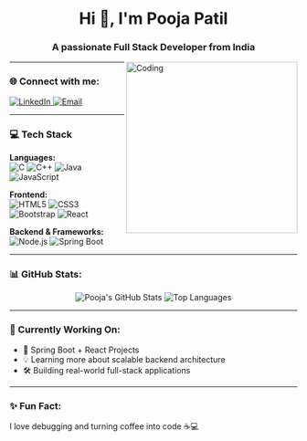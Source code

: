 <h1 align="center">Hi 👋, I'm Pooja Patil</h1>
<h3 align="center">A passionate Full Stack Developer from India</h3>

<img align="right" alt="Coding" width="300" src="https://cdn.dribbble.com/users/1162077/screenshots/3848914/programmer.gif">

---

### 🌐 Connect with me:
<p align="left">
  <a href="https://www.linkedin.com/in/pooja-patil-72858a269/" target="_blank">
    <img src="https://img.shields.io/badge/LinkedIn-blue?logo=linkedin&logoColor=white&style=for-the-badge" alt="LinkedIn"/>
  </a>
  <a href="poojalpatil21@gmail.com">
    <img src="https://img.shields.io/badge/Email-red?logo=gmail&logoColor=white&style=for-the-badge" alt="Email"/>
  </a>
</p>

---

### 💻 Tech Stack

**Languages:**  
![C](https://img.shields.io/badge/C-00599C?style=for-the-badge&logo=c&logoColor=white)
![C++](https://img.shields.io/badge/C++-00599C?style=for-the-badge&logo=cplusplus&logoColor=white)
![Java](https://img.shields.io/badge/Java-ED8B00?style=for-the-badge&logo=openjdk&logoColor=white)
![JavaScript](https://img.shields.io/badge/JavaScript-F7DF1E?style=for-the-badge&logo=javascript&logoColor=black)

**Frontend:**  
![HTML5](https://img.shields.io/badge/HTML5-E34F26?style=for-the-badge&logo=html5&logoColor=white)
![CSS3](https://img.shields.io/badge/CSS3-1572B6?style=for-the-badge&logo=css3&logoColor=white)
![Bootstrap](https://img.shields.io/badge/Bootstrap-563D7C?style=for-the-badge&logo=bootstrap&logoColor=white)
![React](https://img.shields.io/badge/React-20232A?style=for-the-badge&logo=react&logoColor=61DAFB)

**Backend & Frameworks:**  
![Node.js](https://img.shields.io/badge/Node.js-339933?style=for-the-badge&logo=nodedotjs&logoColor=white)
![Spring Boot](https://img.shields.io/badge/Spring_Boot-6DB33F?style=for-the-badge&logo=springboot&logoColor=white)

---

### 📊 GitHub Stats:
<p align="center">
  <img src="https://github-readme-stats.vercel.app/api?username=poojaapatil2117&show_icons=true&theme=radical" alt="Pooja's GitHub Stats" />
  <img src="https://github-readme-stats.vercel.app/api/top-langs/?username=poojaapatil2117&layout=compact&theme=radical" alt="Top Languages" />
</p>

---

### 🧠 Currently Working On:
- 🔭 Spring Boot + React Projects
- 💡 Learning more about scalable backend architecture
- 🛠️ Building real-world full-stack applications

---

### ✨ Fun Fact:
I love debugging and turning coffee into code ☕💻

